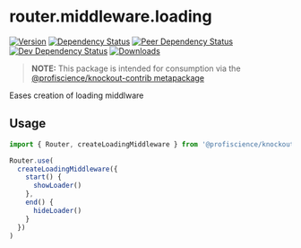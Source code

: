# router.middleware.loading

[![Version][npm-version-shield]][npm]
[![Dependency Status][david-dm-shield]][david-dm]
[![Peer Dependency Status][david-dm-peer-shield]][david-dm-peer]
[![Dev Dependency Status][david-dm-dev-shield]][david-dm-dev]
[![Downloads][npm-stats-shield]][npm-stats]

[david-dm]: https://david-dm.org/Profiscience/knockout-contrib?path=packages/router.middleware.loading
[david-dm-shield]: https://david-dm.org/Profiscience/knockout-contrib/status.svg?path=packages/router.middleware.loading
[david-dm-peer]: https://david-dm.org/Profiscience/knockout-contrib?path=packages/router.middleware.loading&type=peer
[david-dm-peer-shield]: https://david-dm.org/Profiscience/knockout-contrib/peer-status.svg?path=packages/router.middleware.loading
[david-dm-dev]: https://david-dm.org/Profiscience/knockout-contrib?path=packages/router.middleware.loading&type=dev
[david-dm-dev-shield]: https://david-dm.org/Profiscience/knockout-contrib/dev-status.svg?path=packages/router.middleware.loading
[npm]: https://www.npmjs.com/package/@profiscience/knockout-contrib-router-middleware-loading
[npm-version-shield]: https://img.shields.io/npm/v/@profiscience/knockout-contrib-router-middleware-loading.svg
[npm-stats]: http://npm-stat.com/charts.html?package=@profiscience/knockout-contrib-router-middleware-loading&author=&from=&to=
[npm-stats-shield]: https://img.shields.io/npm/dt/@profiscience/knockout-contrib-router-middleware-loading.svg?maxAge=2592000

> **NOTE:** This package is intended for consumption via the [@profiscience/knockout-contrib metapackage](../_)

Eases creation of loading middlware

## Usage

```typescript
import { Router, createLoadingMiddleware } from '@profiscience/knockout-contrib'

Router.use(
  createLoadingMiddleware({
    start() {
      showLoader()
    },
    end() {
      hideLoader()
    }
  })
)
```
